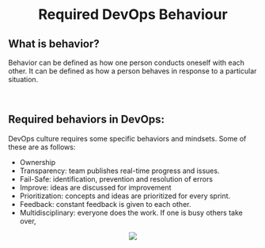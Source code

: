 <h1 align="center">Required DevOps Behaviour</h1>

## What is behavior?
Behavior can be defined as how one person conducts oneself with each other. It can be defined as how a person behaves in response to a particular situation.

<br>

## Required behaviors in DevOps:
DevOps culture requires some specific behaviors and mindsets. Some of these are as follows:
 - Ownership
 - Transparency: team publishes real-time progress and issues.
 - Fail-Safe: identification, prevention and resolution of errors
 - Improve: ideas are discussed for improvement
 - Prioritization: concepts and ideas are prioritized for every sprint.
 - Feedback: constant feedback is given to each other.
 - Multidisciplinary: everyone does the work. If one is busy others take over,
<p align="center">
<img src="https://user-images.githubusercontent.com/73931604/235346807-90492ebe-746d-4032-8b05-57cfe8c19fb1.png">
  </p>
